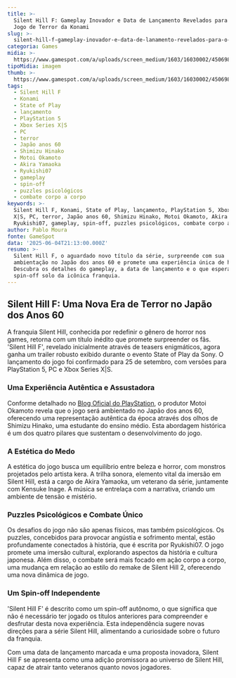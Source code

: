 ```yaml
---
title: >-
  Silent Hill F: Gameplay Inovador e Data de Lançamento Revelados para o Novo
  Jogo de Terror da Konami
slug: >-
  silent-hill-f-gameplay-inovador-e-data-de-lanamento-revelados-para-o-novo-jogo-de-terror-da-konami
categoria: Games
midia: >-
  https://www.gamespot.com/a/uploads/screen_medium/1603/16030002/4506987-silent-hill-fhero.jpg
tipoMidia: imagem
thumb: >-
  https://www.gamespot.com/a/uploads/screen_medium/1603/16030002/4506987-silent-hill-fhero.jpg
tags:
  - Silent Hill F
  - Konami
  - State of Play
  - lançamento
  - PlayStation 5
  - Xbox Series X|S
  - PC
  - terror
  - Japão anos 60
  - Shimizu Hinako
  - Motoi Okamoto
  - Akira Yamaoka
  - Ryukishi07
  - gameplay
  - spin-off
  - puzzles psicológicos
  - combate corpo a corpo
keywords: >-
  Silent Hill F, Konami, State of Play, lançamento, PlayStation 5, Xbox Series
  X|S, PC, terror, Japão anos 60, Shimizu Hinako, Motoi Okamoto, Akira Yamaoka,
  Ryukishi07, gameplay, spin-off, puzzles psicológicos, combate corpo a corpo
author: Pablo Moura
fonte: GameSpot
data: '2025-06-04T21:13:00.000Z'
resumo: >-
  Silent Hill F, o aguardado novo título da série, surpreende com sua
  ambientação no Japão dos anos 60 e promete uma experiência única de horror.
  Descubra os detalhes do gameplay, a data de lançamento e o que esperar deste
  spin-off solo da icônica franquia.
---
```

## Silent Hill F: Uma Nova Era de Terror no Japão dos Anos 60

A franquia Silent Hill, conhecida por redefinir o gênero de horror nos games, retorna com um título inédito que promete surpreender os fãs. 'Silent Hill F', revelado inicialmente através de teasers enigmáticos, agora ganha um trailer robusto exibido durante o evento State of Play da Sony. O lançamento do jogo foi confirmado para 25 de setembro, com versões para PlayStation 5, PC e Xbox Series X|S.

### Uma Experiência Autêntica e Assustadora

Conforme detalhado no [Blog Oficial do PlayStation](https://blog.playstation.com/2025/06/04/silent-hill-f-launches-september-25-ps5-gameplay-revealed/), o produtor Motoi Okamoto revela que o jogo será ambientado no Japão dos anos 60, oferecendo uma representação autêntica da época através dos olhos de Shimizu Hinako, uma estudante do ensino médio. Esta abordagem histórica é um dos quatro pilares que sustentam o desenvolvimento do jogo.

### A Estética do Medo

A estética do jogo busca um equilíbrio entre beleza e horror, com monstros projetados pelo artista kera. A trilha sonora, elemento vital da imersão em Silent Hill, está a cargo de Akira Yamaoka, um veterano da série, juntamente com Kensuke Inage. A música se entrelaça com a narrativa, criando um ambiente de tensão e mistério.

### Puzzles Psicológicos e Combate Único

Os desafios do jogo não são apenas físicos, mas também psicológicos. Os puzzles, concebidos para provocar angústia e sofrimento mental, estão profundamente conectados à história, que é escrita por Ryukishi07. O jogo promete uma imersão cultural, explorando aspectos da história e cultura japonesa. Além disso, o combate será mais focado em ação corpo a corpo, uma mudança em relação ao estilo do remake de Silent Hill 2, oferecendo uma nova dinâmica de jogo.

### Um Spin-off Independente

'Silent Hill F' é descrito como um spin-off autônomo, o que significa que não é necessário ter jogado os títulos anteriores para compreender e desfrutar desta nova experiência. Esta independência sugere novas direções para a série Silent Hill, alimentando a curiosidade sobre o futuro da franquia.

Com uma data de lançamento marcada e uma proposta inovadora, Silent Hill F se apresenta como uma adição promissora ao universo de Silent Hill, capaz de atrair tanto veteranos quanto novos jogadores.

